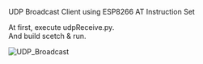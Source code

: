 UDP Broadcast Client using ESP8266 AT Instruction Set   

At first, execute udpReceive.py.   
And build scetch & run.   

![UDP_Broadcast](https://user-images.githubusercontent.com/6020549/55276898-d0ef5600-533c-11e9-986e-c5f52bf6d2d8.jpg)

